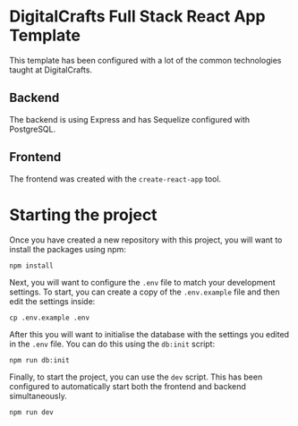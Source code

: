 # DigitalCrafts Full Stack React App Template

This template has been configured with a lot of the common technologies taught at DigitalCrafts.

## Backend

The backend is using Express and has Sequelize configured with PostgreSQL.

## Frontend

The frontend was created with the `create-react-app` tool.

# Starting the project

Once you have created a new repository with this project, you will want to install
the packages using npm:

```
npm install
```

Next, you will want to configure the `.env` file to match your development
settings. To start, you can create a copy of the `.env.example` file and then
edit the settings inside:

```
cp .env.example .env
```

After this you will want to initialise the database with the settings you edited
in the `.env` file. You can do this using the `db:init` script:

```
npm run db:init
```

Finally, to start the project, you can use the `dev` script. This has been
configured to automatically start both the frontend and backend simultaneously.

```
npm run dev
```